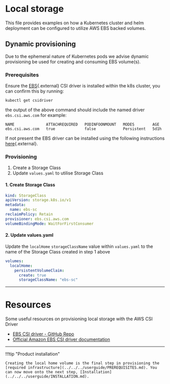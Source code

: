 # Local storage
This file provides examples on how a Kubernetes cluster and helm deployment can be configured to utilize AWS EBS backed volumes.

## Dynamic provisioning
Due to the ephemeral nature of Kubernetes pods we advise dynamic provisioning be used for creating and consuming EBS volume(s).

### Prerequisites
Ensure the [EBS](https://github.com/kubernetes-sigs/aws-ebs-csi-driver){.external} CSI driver is installed within the k8s cluster, you can confirm this by running:  

```shell
kubectl get csidriver
```
the output of the above command should include the named driver `ebs.csi.aws.com` for example:
```shell
NAME              ATTACHREQUIRED   PODINFOONMOUNT   MODES        AGE
ebs.csi.aws.com   true             false            Persistent   5d1h
```
If not present the EBS driver can be installed using the following instructions [here](https://docs.aws.amazon.com/eks/latest/userguide/ebs-csi.html){.external}.


### Provisioning

1. Create a Storage Class
2. Update `values.yaml` to utilise Storage Class

#### 1. Create Storage Class

```yaml
kind: StorageClass
apiVersion: storage.k8s.io/v1
metadata:
  name: ebs-sc
reclaimPolicy: Retain
provisioner: ebs.csi.aws.com
volumeBindingMode: WaitForFirstConsumer
```

#### 2. Update values.yaml

Update the `localHome` `storageClassName` value within `values.yaml` to the name of the Storage Class created in step 1 above

```yaml
volumes:
  localHome:
    persistentVolumeClaim:
      create: true
      storageClassName: "ebs-sc"
```

---

# Resources
Some useful resources on provisioning local storage with the AWS CSI Driver

- [EBS CSI driver - GitHub Repo](https://github.com/kubernetes-sigs/aws-ebs-csi-driver)
- [Official Amazon EBS CSI driver documentation](https://docs.aws.amazon.com/eks/latest/userguide/ebs-csi.html)
---

!!!tip "Product installation" 

    Creating the local home volume is the final step in provisioning the [required infrastructure](../../../userguide/PREREQUISITES.md). You can now move onto the next step, [Installation](../../../userguide/INSTALLATION.md).

